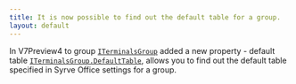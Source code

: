 ```yaml
---
title: It is now possible to find out the default table for a group.
layout: default
---
```


In V7Preview4 to group
[`ITerminalsGroup`](https://iiko.github.io/front.api.sdk/v7/html/T_Resto_Front_Api_Data_Organization_ITerminalsGroup.htm) 
added a new property - default table 
[`ITerminalsGroup.DefaultTable`](https://iiko.github.io/front.api.sdk/v7/html/P_Resto_Front_Api_Data_Organization_ITerminalsGroup_DefaultTable.htm), 
allows you to find out the default table specified in Syrve Office settings for a group.